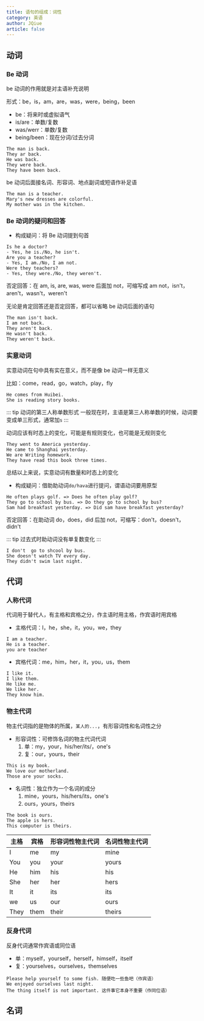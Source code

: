 ```yaml
---
title: 语句的组成：词性
category: 英语
author: JQiue
article: false
---
```


## 动词

### Be 动词

be 动词的作用就是对主语补充说明

形式：be，is，am，are，was，were，being，been

+ be：将来时或虚拟语气
+ is/are：单数/复数
+ was/werr：单数/复数
+ being/been：现在分词/过去分词

```text
The man is back.
They ar back.
He was back.
They were back.
They have been back.
```

be 动词后面接名词、形容词、地点副词或短语作补足语

```text
The man is a teacher.
Mary's new dresses are colorful.
My mother was in the kitchen.
```

### Be 动词的疑问和回答

+ 构成疑问：将 Be 动词提到句首

```text
Is he a doctor?
- Yes, he is./No, he isn't.
Are you a teacher?
- Yes, I am./No, I am not.
Were they teachers?
- Yes, they were./No, they weren't.
```

否定回答：在 am, is, are, was, were 后面加 not，可缩写成 am not，isn't，aren't，wasn't，weren't

无论是肯定回答还是否定回答，都可以省略 be 动词后面的语句

```text
The man isn't back.
I am not back.
They aren't back.
He wasn't back.
They weren't back.
```

### 实意动词

实意动词在句中具有实在意义，而不是像 be 动词一样无意义

比如：come，read，go，watch，play，fly

```text
He comes from Huibei.
She is reading story books.
```

::: tip 动词的第三人称单数形式
一般现在时，主语是第三人称单数的时候，动词要变成单三形式，通常加`s`
:::

动词应该有时态上的变化，可能是有规则变化，也可能是无规则变化

```text
They went to America yesterday.
He came to Shanghai yesterday.
We are Writing homework.
They have read this book three times.
```

总结以上来说，实意动词有数量和时态上的变化

+ 构成疑问：借助助动词`do/hava`进行提问，谓语动词要用原型

```text
He often plays golf. => Does he often play golf?
They go to school by bus. => Do they go to school by bus?
Sam had breakfast yesterday. => Did sam have breakfast yesterday?
```

否定回答：在助动词 do，does，did 后加 not，可缩写：don't，doesn't，didn't

::: tip
过去式时助动词没有单复数变化
:::

```text
I don't  go to shcool by bus.
She doesn't watch TV every day.
They didn't swim last night.
```

## 代词

### 人称代词

代词用于替代人，有主格和宾格之分，作主语时用主格，作宾语时用宾格

+ 主格代词：I，he，she，it，you，we，they

```text
I am a teacher.
He is a teacher.
you are teacher
```

+ 宾格代词：me，him，her，it，you，us，them

```text
I like it.
I like them.
He like me.
We like her.
They know him.
```

### 物主代词

物主代词指的是物体的所属，`某人的...`，有形容词性和名词性之分

+ 形容词性：可修饰名词的物主代词代词
  1. 单：my，your，his/her/its/，one's
  2. 复：our，yours，their

```text
This is my book.
We love our motherland.
Those are your socks.
```

+ 名词性：独立作为一个名词的成分
  1. mine，yours，his/hers/its，one's
  2. ours，yours，theirs

```text
The book is ours.
The apple is hers.
This computer is theirs.
```

主格|宾格|形容词性物主代词|名词性物主代词
---|---|---|---
I|me|my|mine
You|you|your|yours
He|him|his|his
She|her|her|hers
It|it|its|its
we|us|our|ours
They|them|their|theirs

### 反身代词

反身代词通常作宾语或同位语

+ 单：myself，yourself，herself，himself，itself
+ 复：yourselves，ourselves，themselves

```text
Please help yourself to some fish. 随便吃一些鱼吧（作宾语）
We enjoyed ourselves last night.
The thing itself is not important. 这件事它本身不重要（作同位语）
```

## 名词

